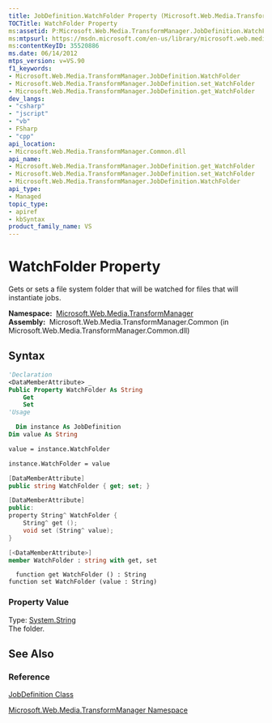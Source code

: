 ```yaml
---
title: JobDefinition.WatchFolder Property (Microsoft.Web.Media.TransformManager)
TOCTitle: WatchFolder Property
ms:assetid: P:Microsoft.Web.Media.TransformManager.JobDefinition.WatchFolder
ms:mtpsurl: https://msdn.microsoft.com/en-us/library/microsoft.web.media.transformmanager.jobdefinition.watchfolder(v=VS.90)
ms:contentKeyID: 35520886
ms.date: 06/14/2012
mtps_version: v=VS.90
f1_keywords:
- Microsoft.Web.Media.TransformManager.JobDefinition.WatchFolder
- Microsoft.Web.Media.TransformManager.JobDefinition.set_WatchFolder
- Microsoft.Web.Media.TransformManager.JobDefinition.get_WatchFolder
dev_langs:
- "csharp"
- "jscript"
- "vb"
- FSharp
- "cpp"
api_location:
- Microsoft.Web.Media.TransformManager.Common.dll
api_name:
- Microsoft.Web.Media.TransformManager.JobDefinition.get_WatchFolder
- Microsoft.Web.Media.TransformManager.JobDefinition.set_WatchFolder
- Microsoft.Web.Media.TransformManager.JobDefinition.WatchFolder
api_type:
- Managed
topic_type:
- apiref
- kbSyntax
product_family_name: VS
---
```


# WatchFolder Property

Gets or sets a file system folder that will be watched for files that will instantiate jobs.

**Namespace:**  [Microsoft.Web.Media.TransformManager](microsoft-web-media-transformmanager-namespace.md)  
**Assembly:**  Microsoft.Web.Media.TransformManager.Common (in Microsoft.Web.Media.TransformManager.Common.dll)

## Syntax

```vb
'Declaration
<DataMemberAttribute> _
Public Property WatchFolder As String
    Get
    Set
'Usage

  Dim instance As JobDefinition
Dim value As String

value = instance.WatchFolder

instance.WatchFolder = value
```

```csharp
[DataMemberAttribute]
public string WatchFolder { get; set; }
```

```cpp
[DataMemberAttribute]
public:
property String^ WatchFolder {
    String^ get ();
    void set (String^ value);
}
```

``` fsharp
[<DataMemberAttribute>]
member WatchFolder : string with get, set
```

```jscript
  function get WatchFolder () : String
function set WatchFolder (value : String)
```

### Property Value

Type: [System.String](https://msdn.microsoft.com/library/s1wwdcbf)  
The folder.  

## See Also

### Reference

[JobDefinition Class](jobdefinition-class-microsoft-web-media-transformmanager.md)

[Microsoft.Web.Media.TransformManager Namespace](microsoft-web-media-transformmanager-namespace.md)


